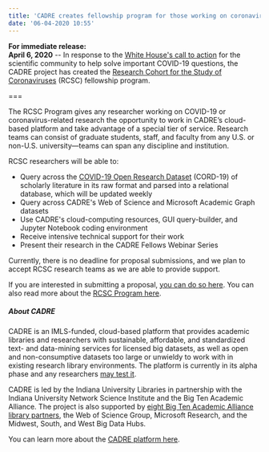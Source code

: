 ```yaml
---
title: 'CADRE creates fellowship program for those working on coronavirus-related research'
date: '06-04-2020 10:55'
---
```


**For immediate release:**  
**April 6, 2020** -- In response to the [White House's call to action](https://www.whitehouse.gov/briefings-statements/call-action-tech-community-new-machine-readable-covid-19-dataset/) for the scientific community to help solve important COVID-19 questions, the CADRE project has created the [Research Cohort for the Study of Coronaviruses](https://cadre.iu.edu/work-with-us/rcsc-program) (RCSC) fellowship program.

===

The RCSC Program gives any researcher working on COVID-19 or coronavirus-related research the opportunity to work in CADRE’s cloud-based platform and take advantage of a special tier of service. Research teams can consist of graduate students, staff, and faculty from any U.S. or non-U.S. university—teams can span any discipline and institution.

RCSC researchers will be able to:
* Query across the [COVID-19 Open Research Dataset](https://www.kaggle.com/allen-institute-for-ai/CORD-19-research-challenge) (CORD-19) of scholarly literature in its raw format and parsed into a relational database, which will be updated weekly
* Query across CADRE's Web of Science and Microsoft Academic Graph datasets
* Use CADRE's cloud-computing resources, GUI query-builder, and Jupyter Notebook coding environment
* Receive intensive technical support for their work
* Present their research in the CADRE Fellows Webinar Series

Currently, there is no deadline for proposal submissions, and we plan to accept RCSC research teams as we are able to provide support.

If you are interested in submitting a proposal, [you can do so here](https://iuni.iu.edu/resources/datasets/cadre/research-cohort-proposal-form). You can also read more about the [RCSC Program here](https://cadre.iu.edu/work-with-us/rcsc-program).

##### About CADRE
CADRE is an IMLS-funded, cloud-based platform that provides academic libraries and researchers with sustainable, affordable, and standardized text- and data-mining services for licensed big datasets, as well as open and non-consumptive datasets too large or unwieldy to work with in existing research library environments. The platform is currently in its alpha phase and any researchers [may test it](https://cadre.iu.edu/about-cadre/get-started). 

CADRE is led by the Indiana University Libraries in partnership with the Indiana University Network Science Institute and the Big Ten Academic Alliance. The project is also supported by [eight Big Ten Academic Alliance library partners](https://cadre.iu.edu/work-with-us), the Web of Science Group, Microsoft Research, and the Midwest, South, and West Big Data Hubs.

You can learn more about the [CADRE platform here](https://cadre.iu.edu/about-cadre).